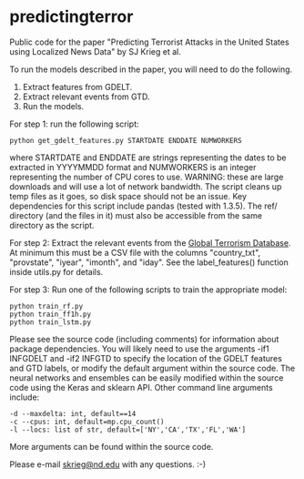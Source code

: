 # predictingterror
Public code for the paper "Predicting Terrorist Attacks in the United States using Localized News Data" by SJ Krieg et al.

To run the models described in the paper, you will need to do the following.
1. Extract features from GDELT.
2. Extract relevant events from GTD.
3. Run the models.

For step 1: run the following script:
  ```
  python get_gdelt_features.py STARTDATE ENDDATE NUMWORKERS
  ```
  where STARTDATE and ENDDATE are strings representing the dates to be extracted in YYYYMMDD format
  and NUMWORKERS is an integer representing the number of CPU cores to use.
  WARNING: these are large downloads and will use a lot of network bandwidth. The script cleans up temp files as it goes, so disk space should not be an issue.
  Key dependencies for this script include pandas (tested with 1.3.5).
  The ref/ directory (and the files in it) must also be accessible from the same directory as the script.

For step 2: Extract the relevant events from the [Global Terrorism Database](https://www.start.umd.edu/gtd/). At minimum this must be a CSV file with the columns "country_txt", "provstate",  "iyear", "imonth", and "iday". See the label_features() function inside utils.py for details.

For step 3: Run one of the following scripts to train the appropriate model:
  ```
  python train_rf.py
  python train_ff1h.py
  python train_lstm.py
  ```
  Please see the source code (including comments) for information about package dependencies.
  You will likely need to use the arguments -if1 INFGDELT and -if2 INFGTD to specify the location of the GDELT features and GTD labels, or modify the default argument within the source code.
  The neural networks and ensembles can be easily modified within the source code using the Keras and sklearn API.
  Other command line arguments include:
  ```
  -d --maxdelta: int, default==14
  -c --cpus: int, default=mp.cpu_count()
  -l --locs: list of str, default=['NY','CA','TX','FL','WA']
  ```
  More arguments can be found within the source code.
  
Please e-mail skrieg@nd.edu with any questions. :-)
